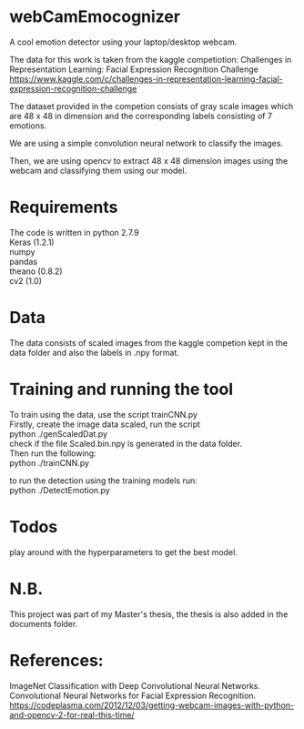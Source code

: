 # webCamEmocognizer
A cool emotion detector using your laptop/desktop webcam.

The data for this work is taken from the kaggle competiotion: 
Challenges in Representation Learning: Facial Expression Recognition Challenge https://www.kaggle.com/c/challenges-in-representation-learning-facial-expression-recognition-challenge

The dataset provided in the competion consists of gray scale images which are 48 x 48 in dimension and the corresponding labels consisting of 7 emotions.

We are using a simple convolution neural network to classify the images.

Then, we are using opencv to extract 48 x 48 dimension images using the webcam and classifying them using our model.

# Requirements

The code is written in python 2.7.9 </br>
Keras (1.2.1) </br>
numpy </br>
pandas </br>
theano (0.8.2) </br>
cv2 (1.0) </br>

# Data
The data consists of scaled images from the kaggle competion kept in the data folder and also the labels in .npy format.

# Training and running the tool

To train using the data, use the script trainCNN.py </br>
Firstly, create the image data scaled, run the script </br>
python ./genScaledDat.py </br>
check if the file Scaled.bin.npy is generated in the data folder. </br>
Then run the following: </br>
python ./trainCNN.py

to run the detection using the training models run:</br>
python ./DetectEmotion.py

# Todos
play around with the hyperparameters to get the best model.

# N.B.
This project was part of my Master's thesis, the thesis is also added in the documents folder.

# References:
ImageNet Classification with Deep Convolutional Neural Networks. <br />
Convolutional Neural Networks for Facial Expression Recognition. <br />
https://codeplasma.com/2012/12/03/getting-webcam-images-with-python-and-opencv-2-for-real-this-time/

